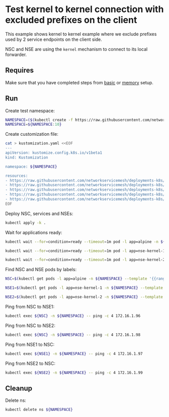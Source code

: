 # Test kernel to kernel connection with excluded prefixes on the client

This example shows kernel to kernel example where we exclude prefixes used by 2 service endpoints on the client side. 

NSC and NSE are using the `kernel` mechanism to connect to its local forwarder.

## Requires

Make sure that you have completed steps from [basic](../../basic) or [memory](../../memory) setup.

## Run

Create test namespace:
```bash
NAMESPACE=($(kubectl create -f https://raw.githubusercontent.com/networkservicemesh/deployments-k8s/38b0c29f28c3c97ccdc73c5cc655d9e5913001f9/examples/use-cases/namespace.yaml)[0])
NAMESPACE=${NAMESPACE:10}
```

Create customization file:
```bash
cat > kustomization.yaml <<EOF
---
apiVersion: kustomize.config.k8s.io/v1beta1
kind: Kustomization

namespace: ${NAMESPACE}

resources:
- https://raw.githubusercontent.com/networkservicemesh/deployments-k8s/38b0c29f28c3c97ccdc73c5cc655d9e5913001f9/examples/features/exclude-prefixes-client/test-client.yaml
- https://raw.githubusercontent.com/networkservicemesh/deployments-k8s/38b0c29f28c3c97ccdc73c5cc655d9e5913001f9/examples/features/exclude-prefixes-client/nsm-service-1.yaml
- https://raw.githubusercontent.com/networkservicemesh/deployments-k8s/38b0c29f28c3c97ccdc73c5cc655d9e5913001f9/examples/features/exclude-prefixes-client/nsm-service-2.yaml
- https://raw.githubusercontent.com/networkservicemesh/deployments-k8s/38b0c29f28c3c97ccdc73c5cc655d9e5913001f9/examples/features/exclude-prefixes-client/nse-kernel-1.yaml
- https://raw.githubusercontent.com/networkservicemesh/deployments-k8s/38b0c29f28c3c97ccdc73c5cc655d9e5913001f9/examples/features/exclude-prefixes-client/nse-kernel-2.yaml
EOF
```

Deploy NSC, services and NSEs:
```bash
kubectl apply -k .
```

Wait for applications ready:
```bash
kubectl wait --for=condition=ready --timeout=1m pod -l app=alpine -n ${NAMESPACE}
```
```bash
kubectl wait --for=condition=ready --timeout=1m pod -l app=nse-kernel-1 -n ${NAMESPACE}
```
```bash
kubectl wait --for=condition=ready --timeout=1m pod -l app=nse-kernel-2 -n ${NAMESPACE}
```

Find NSC and NSE pods by labels:
```bash
NSC=$(kubectl get pods -l app=alpine -n ${NAMESPACE} --template '{{range .items}}{{.metadata.name}}{{"\n"}}{{end}}')
```
```bash
NSE1=$(kubectl get pods -l app=nse-kernel-1 -n ${NAMESPACE} --template '{{range .items}}{{.metadata.name}}{{"\n"}}{{end}}')
```
```bash
NSE2=$(kubectl get pods -l app=nse-kernel-2 -n ${NAMESPACE} --template '{{range .items}}{{.metadata.name}}{{"\n"}}{{end}}')
```

Ping from NSC to NSE1:
```bash
kubectl exec ${NSC} -n ${NAMESPACE} -- ping -c 4 172.16.1.96
```

Ping from NSC to NSE2:
```bash
kubectl exec ${NSC} -n ${NAMESPACE} -- ping -c 4 172.16.1.98
```

Ping from NSE1 to NSC:
```bash
kubectl exec ${NSE1} -n ${NAMESPACE} -- ping -c 4 172.16.1.97
```

Ping from NSE2 to NSC:
```bash
kubectl exec ${NSE2} -n ${NAMESPACE} -- ping -c 4 172.16.1.99
```

## Cleanup

Delete ns:
```bash
kubectl delete ns ${NAMESPACE}
```
